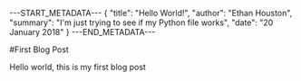 
---START_METADATA---
{
  "title": "Hello World!",
  "author": "Ethan Houston",
  "summary": "I'm just trying to see if my Python file works",
  "date": "20 January 2018"
}
---END_METADATA---


#First Blog Post

Hello world, this is my first blog post